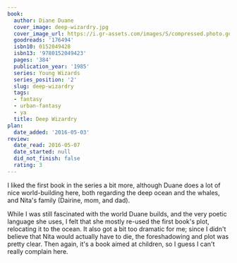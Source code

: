 ```yaml
---
book:
  author: Diane Duane
  cover_image: deep-wizardry.jpg
  cover_image_url: https://i.gr-assets.com/images/S/compressed.photo.goodreads.com/books/1389585314l/176494.jpg
  goodreads: '176494'
  isbn10: 0152049428
  isbn13: '9780152049423'
  pages: '384'
  publication_year: '1985'
  series: Young Wizards
  series_position: '2'
  slug: deep-wizardry
  tags:
  - fantasy
  - urban-fantasy
  - ya
  title: Deep Wizardry
plan:
  date_added: '2016-05-03'
review:
  date_read: 2016-05-07
  date_started: null
  did_not_finish: false
  rating: 3
---
```


I liked the first book in the series a bit more, although Duane does a lot of nice world-building here, both regarding the deep ocean and the whales, and Nita's family (Dairine, mom, and dad).

While I was still fascinated with the world Duane builds, and the very poetic language she uses, I felt that she mostly re-used the first book's plot, relocating it to the ocean. It also got a bit too dramatic for me; since I didn't believe that Nita would actually have to die, the foreshadowing and plot was pretty clear. Then again, it's a book aimed at children, so I guess I can't really complain here.

